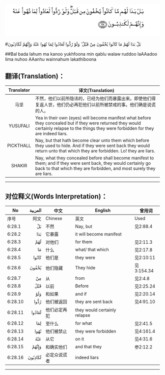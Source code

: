 ![006:028](images/006_028.gif)

#بَلْ بَدَا لَهُمْ مَا كَانُوا يُخْفُونَ مِنْ قَبْلُ ۖ وَلَوْ رُدُّوا لَعَادُوا لِمَا نُهُوا عَنْهُ وَإِنَّهُمْ لَكَاذِبُونَ

##Bal bada lahum ma kanoo yukhfoona min qablu walaw ruddoo laAAadoo lima nuhoo AAanhu wainnahum lakathiboona 

## 翻译(Translation)：

| Translator | 译文(Translation)                                            |
| :--------: | ------------------------------------------------------------ |
|    马坚    | 不然，他们以前所隐讳的，已经为他们而暴露出来。即使他们得复返人世，他们仍必再犯他们以前所被禁戒的事。他们确是说谎的人。 |
|  YUSUFALI  | Yea in their own (eyes) will become manifest what before they concealed but if they were returned they would certainly relapse to the things they were forbidden for they are indeed liars. |
| PICKTHALL  | Nay, but that hath become clear unto them which before they used to hide. And if they were sent back they would return unto that which they are forbidden. Lo! they are liars. |
|   SHAKIR   | Nay, what they concealed before shall become manifest to them; and if they were sent back, they would certainly go back to that which they are forbidden, and most surely they are liars. |

---

## 对位释义(Words Interpretation)：

| No   | العربية | 中文    | English | 曾用词 |
| ---- | ------: | ------- | ------- | ------ |
| 序号 |    阿文 | Chinese | 英文    | Used   |
| 6:28.1  | بَلْ      | 不然         | Nay, but                     | 见2:88.4   |
| 6:28.2  | بَدَا     | 它暴露       | it will become manifest      |            |
| 6:28.3  | لَهُمْ     | 对他们       | for them                     | 见2:11.3   |
| 6:28.4  | مَا      | 什么         | what/ that which             | 见2:17.8   |
| 6:28.5  | كَانُوا   | 他们是       | they were                    | 见2:10:11  |
| 6:28.6  | يُخْفُونَ   | 他们隐藏     | They hide                    | 见3:154.34 |
| 6:28.7  | مِنْ      | 从           | from                         | 见2:4.8    |
| 6:28.8  | قَبْلُ     | 以前         | Before                       | 见2:25.24  |
| 6:28.9  | وَلَوْ     | 和如果       | and if                       | 见2:20.14  |
| 6:28.10 | رُدُّوا    | 他们被返回   | they are sent back           | 见4:91.10  |
| 6:28.11 | لَعَادُوا  | 他们必定再犯 | they would certainly relapse |            |
| 6:28.12 | لِمَا     | 至什么       | for what                     | 见2:41.5   |
| 6:28.13 | نُهُوا    | 他们被禁止   | they were forbidden          | 见4:161.4  |
| 6:28.14 | عَنْهُ     | 从它         | on it                        | 见4:31.6   |
| 6:28.15 | وَإِنَّهُمْ   | 和确实他们   | and that they                | 参2:12.2   |
| 6:28.16 | لَكَاذِبُونَ | 必定众说谎者 | indeed liars                 |            |

---
